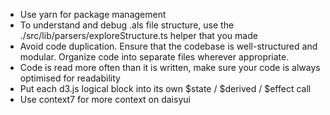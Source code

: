 - Use yarn for package management
- To understand and debug .als file structure, use the ./src/lib/parsers/exploreStructure.ts helper that you made
- Avoid code duplication. Ensure that the codebase is well-structured and modular. Organize code into separate files wherever appropriate.
- Code is read more often than it is written, make sure your code is always optimised for readability
- Put each d3.js logical block into its own $state / $derived / $effect call
- Use context7 for more context on daisyui
